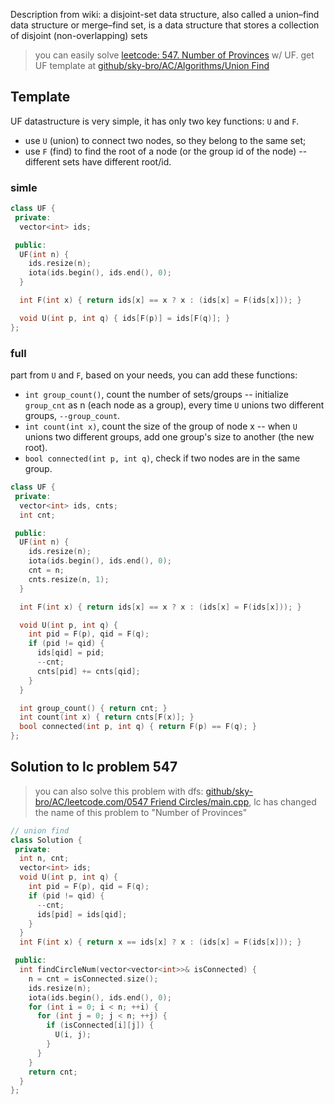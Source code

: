 Description from wiki: a disjoint-set data structure, also called a union–find data structure or merge–find set, is a data structure that stores a collection of disjoint (non-overlapping) sets

> you can easily solve [leetcode: 547. Number of Provinces](https://leetcode.com/problems/number-of-provinces/) w/ UF.
> get UF template at [github/sky-bro/AC/Algorithms/Union Find](https://github.com/sky-bro/AC/tree/master/Algorithms/Union%20Find)

<!--more-->

## Template

UF datastructure is very simple, it has only two key functions: `U` and `F`.

* use `U` (union) to connect two nodes, so they belong to the same set;
* use `F` (find) to find the root of a node (or the group id of the node) -- different sets have different root/id.

### simle

```c++
class UF {
 private:
  vector<int> ids;

 public:
  UF(int n) {
    ids.resize(n);
    iota(ids.begin(), ids.end(), 0);
  }

  int F(int x) { return ids[x] == x ? x : (ids[x] = F(ids[x])); }

  void U(int p, int q) { ids[F(p)] = ids[F(q)]; }
};
```

### full

part from `U` and `F`, based on your needs, you can add these functions:

* `int group_count()`, count the number of sets/groups -- initialize `group_cnt` as n (each node as a group), every time `U` unions two different groups, `--group_count`.
* `int count(int x)`, count the size of the group of node x -- when `U` unions two different groups, add one group's size to another (the new root).
* `bool connected(int p, int q)`, check if two nodes are in the same group.

```c++
class UF {
 private:
  vector<int> ids, cnts;
  int cnt;

 public:
  UF(int n) {
    ids.resize(n);
    iota(ids.begin(), ids.end(), 0);
    cnt = n;
    cnts.resize(n, 1);
  }

  int F(int x) { return ids[x] == x ? x : (ids[x] = F(ids[x])); }

  void U(int p, int q) {
    int pid = F(p), qid = F(q);
    if (pid != qid) {
      ids[qid] = pid;
      --cnt;
      cnts[pid] += cnts[qid];
    }
  }

  int group_count() { return cnt; }
  int count(int x) { return cnts[F(x)]; }
  bool connected(int p, int q) { return F(p) == F(q); }
};
```

## Solution to lc problem 547

> you can also solve this problem with dfs: [github/sky-bro/AC/leetcode.com/0547 Friend Circles/main.cpp](https://github.com/sky-bro/AC/tree/master/leetcode.com/0547%20Friend%20Circles), lc has changed the name of this problem to "Number of Provinces"

```c++
// union find
class Solution {
 private:
  int n, cnt;
  vector<int> ids;
  void U(int p, int q) {
    int pid = F(p), qid = F(q);
    if (pid != qid) {
      --cnt;
      ids[pid] = ids[qid];
    }
  }
  int F(int x) { return x == ids[x] ? x : (ids[x] = F(ids[x])); }

 public:
  int findCircleNum(vector<vector<int>>& isConnected) {
    n = cnt = isConnected.size();
    ids.resize(n);
    iota(ids.begin(), ids.end(), 0);
    for (int i = 0; i < n; ++i) {
      for (int j = 0; j < n; ++j) {
        if (isConnected[i][j]) {
          U(i, j);
        }
      }
    }
    return cnt;
  }
};
```
